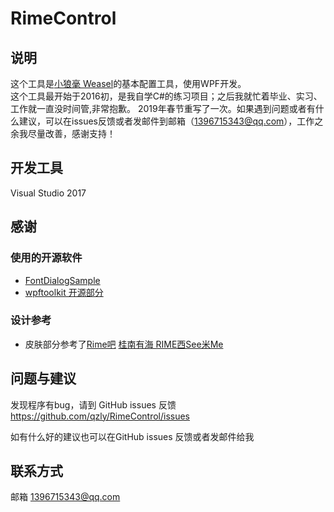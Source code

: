 # RimeControl

## 说明

这个工具是[小狼毫 Weasel](https://rime.im/)的基本配置工具，使用WPF开发。  
这个工具最开始于2016初，是我自学C#的练习项目；之后我就忙着毕业、实习、工作就一直没时间管,非常抱歉。
2019年春节重写了一次。如果遇到问题或者有什么建议，可以在issues反馈或者发邮件到邮箱（<1396715343@qq.com>），工作之余我尽量改善，感谢支持！

## 开发工具

Visual Studio 2017

## 感谢

### 使用的开源软件

* [FontDialogSample](https://github.com/feilongsword/FontDialogSample)
* [wpftoolkit 开源部分](https://github.com/xceedsoftware/wpftoolkit)

### 设计参考

* 皮肤部分参考了[Rime吧](http://tieba.baidu.com/f?kw=rime&ie=utf-8) [桂南有海 RIME西See米Me](http://tieba.baidu.com/p/2491103778)

## 问题与建议

发现程序有bug，请到 GitHub issues 反馈 https://github.com/qzly/RimeControl/issues

如有什么好的建议也可以在GitHub issues 反馈或者发邮件给我

## 联系方式

邮箱 <1396715343@qq.com>
